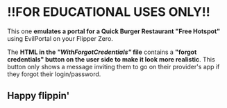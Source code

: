 # !!FOR EDUCATIONAL USES ONLY!!
This one **emulates a portal for a Quick Burger Restaurant "Free Hotspot"** using EvilPortal on your Flipper Zero.

The **HTML in the *"WithForgotCredentials"* file** contains a **"forgot credentials" button on the user side to make it look more realistic**. This button only shows a message inviting them to go on their provider's app if they forgot their login/password.
## Happy flippin'


